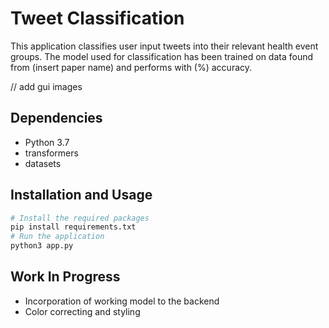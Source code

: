 # Tweet Classification
This application classifies user input tweets into their relevant health event groups. The model used for classification has been trained on data found from (insert paper name) and performs with (%) accuracy.

// add gui images

## Dependencies
* Python 3.7 
* transformers
* datasets

## Installation and Usage
```Python
# Install the required packages
pip install requirements.txt
# Run the application
python3 app.py
```


## Work In Progress
* Incorporation of working model to the backend
* Color correcting and styling
